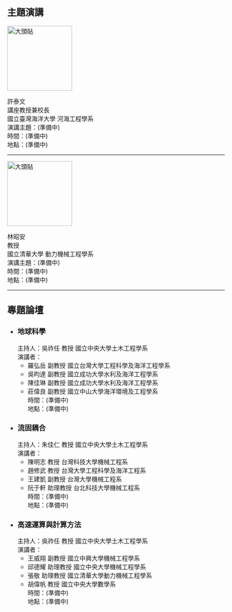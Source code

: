 

## 主題演講

![大頭貼](./static/img/DSC00804P.jpg)

許泰文  
講座教授兼校長  
國立臺灣海洋大學 河海工程學系  
演講主題：(準備中)  
時間：(準備中)  
地點：(準備中)  

<hr/>

![大頭貼](./static/img/Chao-An-Lin.jpg)

林昭安  
教授  
國立清華大學 動力機械工程學系  
演講主題：(準備中)  
時間：(準備中)  
地點：(準備中)  

<hr/>

## 專題論壇
* ### 地球科學  
    主持人：吳祚任 教授 國立中央大學土木工程學系  
    演講者：
    * 羅弘岳 副教授	國立台灣大學工程科學及海洋工程學系
    * 吳昀達 副教授	國立成功大學水利及海洋工程學系
    * 陳佳琳 副教授	國立成功大學水利及海洋工程學系
    * 莊偉良 副教授	國立中山大學海洋環境及工程學系  
    時間：(準備中)  
    地點：(準備中)  

* ### 流固耦合  
    主持人：朱佳仁 教授	國立中央大學土木工程學系  
    演講者：
    * 陳明志 教授 台灣科技大學機械工程系
    * 趙修武 教授 台灣大學工程科學及海洋工程系
    * 王建凱 副教授 台灣大學機械工程系
    * 阮于軒 助理教授 台北科技大學機械工程系  
    時間：(準備中)  
    地點：(準備中)  

* ### 高速運算與計算方法  
    主持人：吳祚任 教授 國立中央大學土木工程學系  
    演講者：
    * 王威翔 副教授 國立中興大學機械工程學系
    * 邱德耀 助理教授 國立中央大學機械工程學系
    * 張敬 助理教授 國立清華大學動力機械工程學系
    * 胡偉帆 教授 國立中央大學數學系  
    時間：(準備中)  
    地點：(準備中)  


<style>
    img {
        width: 150px;
        height: auto;
    }

    p {
        margin-bottom: 0;
    }
</style>
